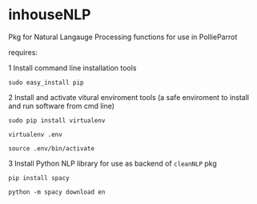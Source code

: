 # inhouseNLP
Pkg for Natural Langauge Processing functions for use in PollieParrot

requires:

1 Install command line installation tools

`sudo easy_install pip`

2 Install and activate vitural enviroment tools (a safe enviroment to install and run software from cmd line)

`sudo pip install virtualenv`

`virtualenv .env`

`source .env/bin/activate`


3 Install Python NLP library for use as backend of `cleanNLP` pkg

`pip install spacy`

`python -m spacy download en`

